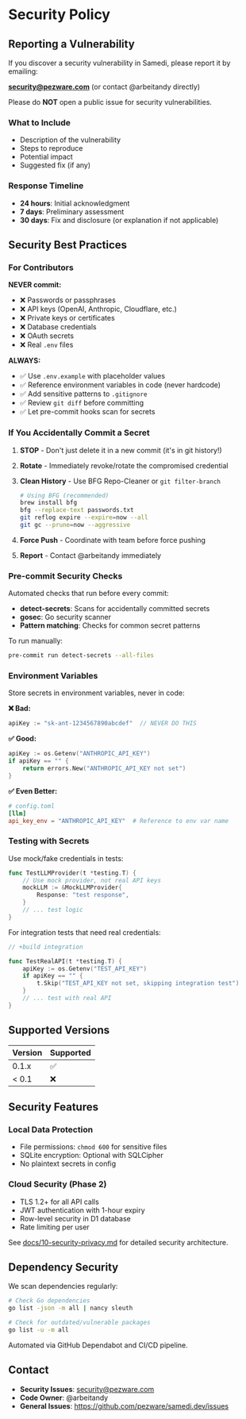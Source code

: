 # Security Policy

## Reporting a Vulnerability

If you discover a security vulnerability in Samedi, please report it by emailing:

**<security@pezware.com>** (or contact @arbeitandy directly)

Please do **NOT** open a public issue for security vulnerabilities.

### What to Include

- Description of the vulnerability
- Steps to reproduce
- Potential impact
- Suggested fix (if any)

### Response Timeline

- **24 hours**: Initial acknowledgment
- **7 days**: Preliminary assessment
- **30 days**: Fix and disclosure (or explanation if not applicable)

## Security Best Practices

### For Contributors

**NEVER commit:**

- ❌ Passwords or passphrases
- ❌ API keys (OpenAI, Anthropic, Cloudflare, etc.)
- ❌ Private keys or certificates
- ❌ Database credentials
- ❌ OAuth secrets
- ❌ Real `.env` files

**ALWAYS:**

- ✅ Use `.env.example` with placeholder values
- ✅ Reference environment variables in code (never hardcode)
- ✅ Add sensitive patterns to `.gitignore`
- ✅ Review `git diff` before committing
- ✅ Let pre-commit hooks scan for secrets

### If You Accidentally Commit a Secret

1. **STOP** - Don't just delete it in a new commit (it's in git history!)
2. **Rotate** - Immediately revoke/rotate the compromised credential
3. **Clean History** - Use BFG Repo-Cleaner or `git filter-branch`

   ```bash
   # Using BFG (recommended)
   brew install bfg
   bfg --replace-text passwords.txt
   git reflog expire --expire=now --all
   git gc --prune=now --aggressive
   ```

4. **Force Push** - Coordinate with team before force pushing
5. **Report** - Contact @arbeitandy immediately

### Pre-commit Security Checks

Automated checks that run before every commit:

- **detect-secrets**: Scans for accidentally committed secrets
- **gosec**: Go security scanner
- **Pattern matching**: Checks for common secret patterns

To run manually:

```bash
pre-commit run detect-secrets --all-files
```

### Environment Variables

Store secrets in environment variables, never in code:

**❌ Bad:**

```go
apiKey := "sk-ant-1234567890abcdef"  // NEVER DO THIS
```

**✅ Good:**

```go
apiKey := os.Getenv("ANTHROPIC_API_KEY")
if apiKey == "" {
    return errors.New("ANTHROPIC_API_KEY not set")
}
```

**✅ Even Better:**

```toml
# config.toml
[llm]
api_key_env = "ANTHROPIC_API_KEY"  # Reference to env var name
```

### Testing with Secrets

Use mock/fake credentials in tests:

```go
func TestLLMProvider(t *testing.T) {
    // Use mock provider, not real API keys
    mockLLM := &MockLLMProvider{
        Response: "test response",
    }
    // ... test logic
}
```

For integration tests that need real credentials:

```go
// +build integration

func TestRealAPI(t *testing.T) {
    apiKey := os.Getenv("TEST_API_KEY")
    if apiKey == "" {
        t.Skip("TEST_API_KEY not set, skipping integration test")
    }
    // ... test with real API
}
```

## Supported Versions

| Version | Supported          |
| ------- | ------------------ |
| 0.1.x   | :white_check_mark: |
| < 0.1   | :x:                |

## Security Features

### Local Data Protection

- File permissions: `chmod 600` for sensitive files
- SQLite encryption: Optional with SQLCipher
- No plaintext secrets in config

### Cloud Security (Phase 2)

- TLS 1.2+ for all API calls
- JWT authentication with 1-hour expiry
- Row-level security in D1 database
- Rate limiting per user

See [docs/10-security-privacy.md](./docs/10-security-privacy.md) for detailed security architecture.

## Dependency Security

We scan dependencies regularly:

```bash
# Check Go dependencies
go list -json -m all | nancy sleuth

# Check for outdated/vulnerable packages
go list -u -m all
```

Automated via GitHub Dependabot and CI/CD pipeline.

## Contact

- **Security Issues**: <security@pezware.com>
- **Code Owner**: @arbeitandy
- **General Issues**: <https://github.com/pezware/samedi.dev/issues>
